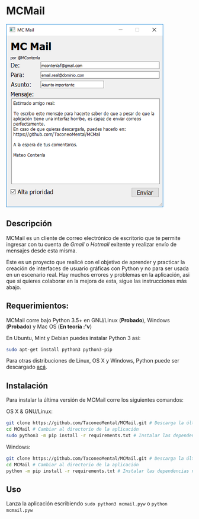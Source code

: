 # MCMail

![MCMail](https://github.com/TaconeoMental/MCMail/blob/master/Capturas/MCMail.PNG)

## Descripción

MCMail es un cliente de correo electrónico de escritorio que te permite ingresar con tu cuenta de *Gmail* o *Hotmail* exitente y realizar envío de mensajes desde esta misma. 

Este es un proyecto que realicé con el objetivo de aprender y practicar la creación de interfaces de usuario gráficas con Python y no para ser usada en un escenario real. Hay muchos errores y problemas en la aplicación, asi que si quieres colaborar en la mejora de esta, sigue las instrucciones más abajo.

## Requerimientos:

MCMail corre bajo Python 3.5+ en GNU/Linux (**Probado**), Windows (**Probado**) y Mac OS (**En teoría :'v**)

En Ubuntu, Mint y Debian puedes instalar Python 3 así:
```sh
sudo apt-get install python3 python3-pip
```

Para otras distribuciones de Linux, OS X y Windows, Python puede ser descargado [acá](http://www.python.org/getit/).

## Instalación

Para instalar la última versión de MCMail corre los siguientes comandos:

OS X & GNU/Linux:

```sh
git clone https://github.com/TaconeoMental/MCMail.git # Descarga la última revisión
cd MCMail # Cambiar al directorio de la aplicación
sudo python3 -m pip install -r requirements.txt # Instalar las dependencias necesarias
```

Windows:

```sh
git clone https://github.com/TaconeoMental/MCMail.git # Descarga la última revisión
cd MCMail # Cambiar al directorio de la aplicación
python -m pip install -r requirements.txt # Instalar las dependencias necesarias
```

## Uso

Lanza la aplicación escribiendo ```sudo python3 mcmail.pyw``` o ```python mcmail.pyw```
